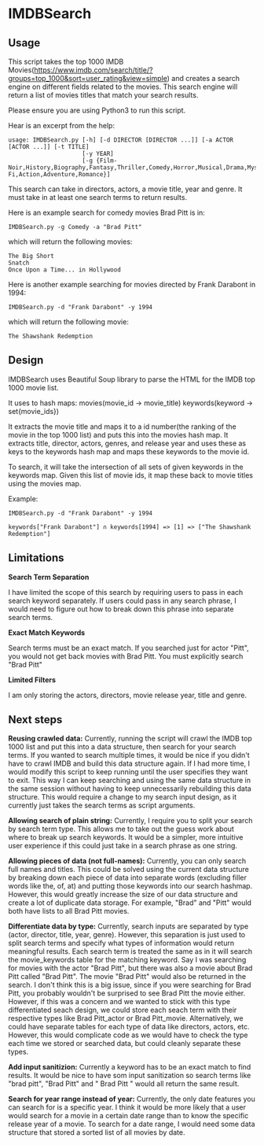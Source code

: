 # IMDBSearch

## Usage

This script takes the top 1000 IMDB Movies(https://www.imdb.com/search/title/?groups=top_1000&sort=user_rating&view=simple) and creates a search engine on different fields related to the movies. This search engine will return a list of movies titles that match your search results.

Please ensure you are using Python3 to run this script.

Hear is an excerpt from the help:
```
usage: IMDBSearch.py [-h] [-d DIRECTOR [DIRECTOR ...]] [-a ACTOR [ACTOR ...]] [-t TITLE]
                     [-y YEAR]
                     [-g {Film-Noir,History,Biography,Fantasy,Thriller,Comedy,Horror,Musical,Drama,Mystery,Western,Music,Animation,Sport,Crime,War,Family,Sci-Fi,Action,Adventure,Romance}]
```

This search can take in directors, actors, a movie title, year and genre. It must take in at least one search terms to return results.

Here is an example search for comedy movies Brad Pitt is in:
```
IMDBSearch.py -g Comedy -a "Brad Pitt"
```
which will return the following movies:
```
The Big Short
Snatch
Once Upon a Time... in Hollywood
```

Here is another example searching for movies directed by Frank Darabont in 1994:
```
IMDBSearch.py -d "Frank Darabont" -y 1994
```
which will return the following movie:
```
The Shawshank Redemption
```

## Design
IMDBSearch uses Beautiful Soup library to parse the HTML for the IMDB top 1000 movie list. 

It uses to hash maps: 
movies(movie_id -> movie_title)
keywords(keyword -> set{movie_ids})

It extracts the movie title and maps it to a id number(the ranking of the movie in the top 1000 list) and puts this into the movies hash map. It extracts title, director, actors, genres, and release year and uses these as keys to the keywords hash map and maps these keywords to the movie id.

To search, it will take the intersection of all sets of given keywords in the keywords map. Given this list of movie ids, it map these back to movie titles using the movies map.

Example:
```
IMDBSearch.py -d "Frank Darabont" -y 1994

keywords["Frank Darabont"] ∩ keywords[1994] => [1] => ["The Shawshank Redemption"]
```

## Limitations
**Search Term Separation**

I have limited the scope of this search by requiring users to pass in each search keyword separately. If users could pass in any search phrase, I would need to figure out how to break down this phrase into separate search terms.

**Exact Match Keywords**

Search terms must be an exact match. If you searched just for actor "Pitt", you would not get back movies with Brad Pitt. You must explicitly search "Brad Pitt"

**Limited Filters**

I am only storing the actors, directors, movie release year, title and genre.

## Next steps
**Reusing crawled data:**
Currently, running the script will crawl the IMDB top 1000 list and put this into a data structure, then search for your search terms. If you wanted to search multiple times, it would be nice if you didn't have to crawl IMDB and build this data structure again. If I had more time, I would modify this script to keep running until the user specifies they want to exit. This way I can keep searching and using the same data structure in the same session without having to keep unnecessarily rebuilding this data structure. This would require a change to my search input design, as it currently just takes the search terms as script arguments.

**Allowing search of plain string:**
Currently, I require you to split your search by search term type. This allows me to take out the guess work about where to break up search keywords. It would be a simpler, more intuitive user experience if this could just take in a search phrase as one string.

**Allowing pieces of data (not full-names):**
Currently, you can only search full names and titles. This could be solved using the current data structure by breaking down each piece of data into separate words (excluding filler words like the, of, at) and putting those keywords into our search hashmap. However, this would greatly increase the size of our data structure and create a lot of duplicate data storage. For example, "Brad" and "Pitt" would both have lists to all Brad Pitt movies.

**Differentiate data by type:**
Currently, search inputs are separated by type (actor, director, title, year, genre). However, this separation is just used to split search terms and specify what types of information would return meaningful results. Each search term is treated the same as in it will search the movie_keywords table for the matching keyword. Say I was searching for movies with the actor "Brad Pitt", but there was also a movie about Brad Pitt called "Brad Pitt". The movie "Brad Pitt" would also be returned in the search. I don't think this is a big issue, since if you were searching for Brad Pitt, you probably wouldn't be surprised to see Brad Pitt the movie either. However, if this was a concern and we wanted to stick with this type differentiated seach design, we could store each seach term with their respective types like Brad Pitt_actor or Brad Pitt_movie. Alternatively, we could have separate tables for each type of data like directors, actors, etc. However, this would complicate code as we would have to check the type each time we stored or searched data, but could cleanly separate these types.

**Add input sanitizion:**
Currently a keyword has to be an exact match to find results. It would be nice to have som input sanitization so search terms like "brad pitt", "Brad Pitt" and "  Brad Pitt  " would all return the same result.

**Search for year range instead of year:**
Currently, the only date features you can search for is a specific year. I think it would be more likely that a user would search for a movie in a certain date range than to know the specific release year of a movie. To search for a date range, I would need some data structure that stored a sorted list of all movies by date.

